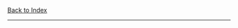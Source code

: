 <title>Lesson 8: dict ... hey! get your mind out of the gutter! -- Basic Tutorial</title>

[Back to Index](index.html)

__________
